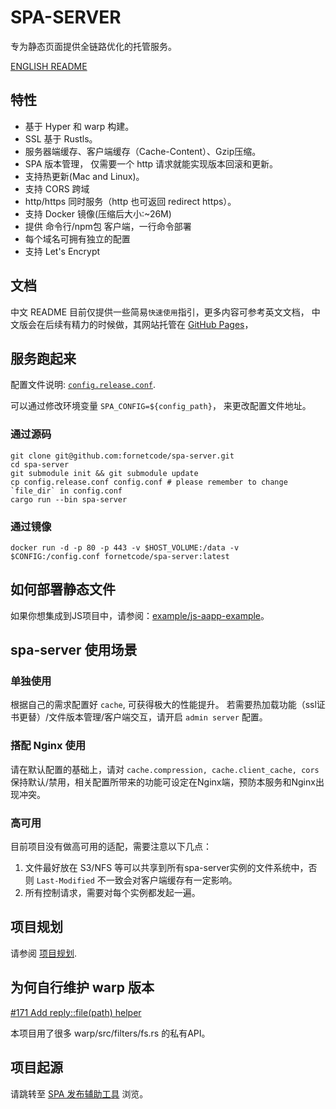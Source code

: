 # SPA-SERVER
专为静态页面提供全链路优化的托管服务。

[ENGLISH README](./README.md)
## 特性
- 基于 Hyper 和 warp 构建。
- SSL 基于 Rustls。
- 服务器端缓存、客户端缓存（Cache-Content）、Gzip压缩。
- SPA 版本管理， 仅需要一个 http 请求就能实现版本回滚和更新。
- 支持热更新(Mac and Linux)。
- 支持 CORS 跨域
- http/https 同时服务（http 也可返回 redirect https）。
- 支持 Docker 镜像(压缩后大小:~26M)
- 提供 命令行/npm包 客户端，一行命令部署
- 每个域名可拥有独立的配置
- 支持 Let's Encrypt

## 文档
中文 README 目前仅提供一些简易`快速使用`指引，更多内容可参考英文文档， 中文版会在后续有精力的时候做，其网站托管在 [GitHub Pages](https://fornetcode.github.io/spa-server)，

## 服务跑起来

配置文件说明: [`config.release.conf`](./config.release.conf). 

可以通过修改环境变量 `SPA_CONFIG=${config_path}`， 来更改配置文件地址。

### 通过源码
```shell
git clone git@github.com:fornetcode/spa-server.git
cd spa-server
git submodule init && git submodule update
cp config.release.conf config.conf # please remember to change `file_dir` in config.conf
cargo run --bin spa-server 
```

### 通过镜像
```shell
docker run -d -p 80 -p 443 -v $HOST_VOLUME:/data -v $CONFIG:/config.conf fornetcode/spa-server:latest
```

## 如何部署静态文件
如果你想集成到JS项目中，请参阅：[example/js-aapp-example](example/tmp/README.md)。

## spa-server 使用场景
### 单独使用
根据自己的需求配置好 `cache`, 可获得极大的性能提升。 若需要热加载功能（ssl证书更替）/文件版本管理/客户端交互，请开启 `admin server` 配置。
### 搭配 Nginx 使用
请在默认配置的基础上，请对 `cache.compression, cache.client_cache, cors` 保持默认/禁用，相关配置所带来的功能可设定在Nginx端，预防本服务和Nginx出现冲突。
### 高可用
目前项目没有做高可用的适配，需要注意以下几点：
1. 文件最好放在 S3/NFS 等可以共享到所有spa-server实例的文件系统中，否则 `Last-Modified` 不一致会对客户端缓存有一定影响。
2. 所有控制请求，需要对每个实例都发起一遍。

## 项目规划
请参阅 [项目规划](docs/develop/roadmap.md).

## 为何自行维护 warp 版本
[#171 Add reply::file(path) helper](https://github.com/seanmonstar/warp/issues/171)

本项目用了很多 warp/src/filters/fs.rs 的私有API。

## 项目起源
请跳转至 [SPA 发布辅助工具](https://github.com/timzaak/blog/issues/80) 浏览。